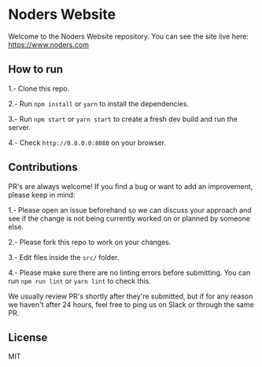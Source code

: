 # Noders Website

Welcome to the Noders Website repository. You can see the site live here: https://www.noders.com

## How to run

1.- Clone this repo.

2.- Run `npm install` or `yarn` to install the dependencies.

3.- Run `npm start` or `yarn start` to create a fresh dev build and run the server.

4.- Check `http://0.0.0.0:8080` on your browser.

## Contributions

PR's are always welcome! If you find a bug or want to add an improvement, please keep in mind:

1.- Please open an issue beforehand so we can discuss your approach and see if the change is not being currently worked on or planned by someone else.

2.- Please fork this repo to work on your changes.

3.- Edit files inside the `src/` folder.

4.- Please make sure there are no linting errors before submitting. You can run `npm run lint` or `yarn lint` to check this.

We usually review PR's shortly after they're submitted, but if for any reason we haven't after 24 hours, feel free to ping us on Slack or through the same PR.

## License

MIT
